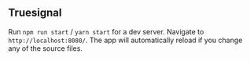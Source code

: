 ## Truesignal

Run `npm run start` / `yarn start` for a dev server. Navigate to `http://localhost:8080/`. The app will automatically reload if you change any of the source files.
